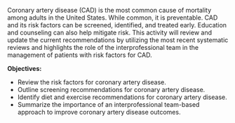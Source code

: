 Coronary artery disease (CAD) is the most common cause of mortality among adults in the United States. While common, it is preventable. CAD and its risk factors can be screened, identified, and treated early. Education and counseling can also help mitigate risk. This activity will review and update the current recommendations by utilizing the most recent systematic reviews and highlights the role of the interprofessional team in the management of patients with risk factors for CAD.

**Objectives:**
- Review the risk factors for coronary artery disease.
- Outline screening recommendations for coronary artery disease.
- Identify diet and exercise recommendations for coronary artery disease. 
- Summarize the importance of an interprofessional team-based approach to improve coronary artery disease outcomes.